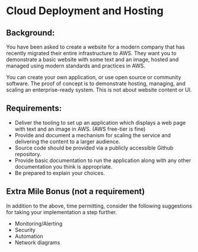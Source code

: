 # Cloud Deployment and Hosting

## Background:

You have been asked to create a website for a modern company that has recently migrated
their entire infrastructure to AWS. They want you to demonstrate a basic website with some text
and an image, hosted and managed using modern standards and practices in AWS.

You can create your own application, or use open source or community software. The proof of
concept is to demonstrate hosting, managing, and scaling an enterprise-ready system. This is
not about website content or UI.

## Requirements:

* Deliver the tooling to set up an application which displays a web page with text and an
image in AWS. (AWS free-tier is fine)
* Provide and document a mechanism for scaling the service and delivering the content to
a larger audience.
* Source code should be provided via a publicly accessible Github repository.
* Provide basic documentation to run the application along with any other documentation
you think is appropriate.
* Be prepared to explain your choices.

## Extra Mile Bonus (not a requirement)

In addition to the above, time permitting, consider the following suggestions for taking your
implementation a step further.

* Monitoring/Alerting
* Security
* Automation
* Network diagrams
